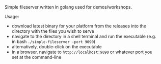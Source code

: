 Simple fileserver written in golang used for demos/workshops.

Usage:
 - download latest binary for your platform from the releases into the directory with the files you wish to serve
 - navigate to the directory in a shell terminal and run the executable (e.g. in bash `./simple-fileserver -port 9090`)
 - alternatively, double-click on the executable
 - in a browser, navigate to `http://localhost:9090` or whatever port you set at the command-line